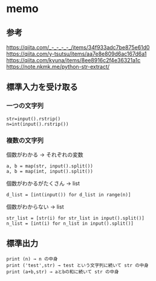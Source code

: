 # memo

## 参考

https://qiita.com/_-_-_-_-_/items/34f933adc7be875e61d0
https://qiita.com/y-tsutsu/items/aa7e8e809d6ac167d6a1
https://qiita.com/kyuna/items/8ee8916c2f4e36321a1c
https://note.nkmk.me/python-str-extract/

## 標準入力を受け取る

### 一つの文字列

```
str=input().rstrip()
n=int(input().rstrip())
```

### 複数の文字列

個数がわかる → それぞれの変数
```
a, b = map(str, input().split())
a, b = map(int, input().split())
```

個数がわかるがたくさん → list
```
d_list = [int(input()) for d_list in range(n)]
```

個数がわからない → list
```
str_list = [str(i) for str_list in input().split()] 
n_list = [int(i) for n_list in input().split()] 
```

## 標準出力

```
print (n) → n の中身
print ('test',str) → test という文字列に続いて str の中身
print (a+b,str) → aとbの和に続いて str の中身
```
